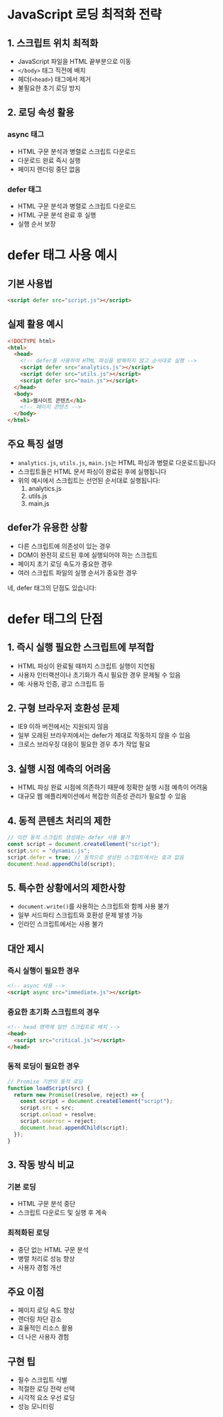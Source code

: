 # JavaScript 로딩 최적화 전략

## 1. 스크립트 위치 최적화

- JavaScript 파일을 HTML 끝부분으로 이동
- `</body>` 태그 직전에 배치
- 헤더(`<head>`) 태그에서 제거
- 불필요한 초기 로딩 방지

## 2. 로딩 속성 활용

### async 태그

- HTML 구문 분석과 병렬로 스크립트 다운로드
- 다운로드 완료 즉시 실행
- 페이지 렌더링 중단 없음

### defer 태그

- HTML 구문 분석과 병렬로 스크립트 다운로드
- HTML 구문 분석 완료 후 실행
- 실행 순서 보장

# defer 태그 사용 예시

## 기본 사용법

```html
<script defer src="script.js"></script>
```

## 실제 활용 예시

```html
<!DOCTYPE html>
<html>
  <head>
    <!-- defer를 사용하여 HTML 파싱을 방해하지 않고 순서대로 실행 -->
    <script defer src="analytics.js"></script>
    <script defer src="utils.js"></script>
    <script defer src="main.js"></script>
  </head>
  <body>
    <h1>웹사이트 콘텐츠</h1>
    <!-- 페이지 콘텐츠 -->
  </body>
</html>
```

## 주요 특징 설명

- `analytics.js`, `utils.js`, `main.js`는 HTML 파싱과 병렬로 다운로드됩니다
- 스크립트들은 HTML 문서 파싱이 완료된 후에 실행됩니다
- 위의 예시에서 스크립트는 선언된 순서대로 실행됩니다:
  1. analytics.js
  2. utils.js
  3. main.js

## defer가 유용한 상황

- 다른 스크립트에 의존성이 있는 경우
- DOM이 완전히 로드된 후에 실행되어야 하는 스크립트
- 페이지 초기 로딩 속도가 중요한 경우
- 여러 스크립트 파일의 실행 순서가 중요한 경우

네, defer 태그의 단점도 있습니다:

# defer 태그의 단점

## 1. 즉시 실행 필요한 스크립트에 부적합

- HTML 파싱이 완료될 때까지 스크립트 실행이 지연됨
- 사용자 인터랙션이나 초기화가 즉시 필요한 경우 문제될 수 있음
- 예: 사용자 인증, 광고 스크립트 등

## 2. 구형 브라우저 호환성 문제

- IE9 이하 버전에서는 지원되지 않음
- 일부 오래된 브라우저에서는 defer가 제대로 작동하지 않을 수 있음
- 크로스 브라우징 대응이 필요한 경우 추가 작업 필요

## 3. 실행 시점 예측의 어려움

- HTML 파싱 완료 시점에 의존하기 때문에 정확한 실행 시점 예측이 어려움
- 대규모 웹 애플리케이션에서 복잡한 의존성 관리가 필요할 수 있음

## 4. 동적 콘텐츠 처리의 제한

```javascript
// 이런 동적 스크립트 생성에는 defer 사용 불가
const script = document.createElement("script");
script.src = "dynamic.js";
script.defer = true; // 동적으로 생성된 스크립트에서는 효과 없음
document.head.appendChild(script);
```

## 5. 특수한 상황에서의 제한사항

- `document.write()`를 사용하는 스크립트와 함께 사용 불가
- 일부 서드파티 스크립트와 호환성 문제 발생 가능
- 인라인 스크립트에서는 사용 불가

## 대안 제시

### 즉시 실행이 필요한 경우

```html
<!-- async 사용 -->
<script async src="immediate.js"></script>
```

### 중요한 초기화 스크립트의 경우

```html
<!-- head 영역에 일반 스크립트로 배치 -->
<head>
  <script src="critical.js"></script>
</head>
```

### 동적 로딩이 필요한 경우

```javascript
// Promise 기반의 동적 로딩
function loadScript(src) {
  return new Promise((resolve, reject) => {
    const script = document.createElement("script");
    script.src = src;
    script.onload = resolve;
    script.onerror = reject;
    document.head.appendChild(script);
  });
}
```

## 3. 작동 방식 비교

### 기본 로딩

- HTML 구문 분석 중단
- 스크립트 다운로드 및 실행 후 계속

### 최적화된 로딩

- 중단 없는 HTML 구문 분석
- 병렬 처리로 성능 향상
- 사용자 경험 개선

## 주요 이점

- 페이지 로딩 속도 향상
- 렌더링 차단 감소
- 효율적인 리소스 활용
- 더 나은 사용자 경험

## 구현 팁

- 필수 스크립트 식별
- 적절한 로딩 전략 선택
- 시각적 요소 우선 로딩
- 성능 모니터링
